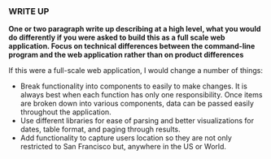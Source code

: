### WRITE UP
  **One or two paragraph write up describing at a high level, what you would do
  differently if you were asked to build this as a full scale web application.
  Focus on technical differences between the command-line program and the web
  application rather than on product differences**
  
  If this were a full-scale web application, I would change a number of things:
  * Break functionality into components to easily to make changes. It is
  always best when each function has only one responsibility. Once items are
  broken down into various components, data can be passed easily
  throughout the application.
  * Use different libraries for ease of parsing and better
  visualizations for dates, table format, and paging through results.
  * Add functionality to capture users location so they are not only restricted
  to San Francisco but, anywhere in the US or World.

